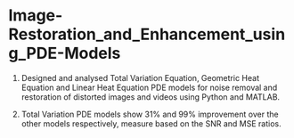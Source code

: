 # Image-Restoration_and_Enhancement_using_PDE-Models

1. Designed and analysed Total Variation Equation, Geometric Heat Equation and Linear Heat Equation PDE models for noise removal and restoration of distorted images and videos using Python and MATLAB. 

2. Total Variation PDE models show 31% and 99% improvement over the other models respectively, measure based on the SNR and MSE ratios.
